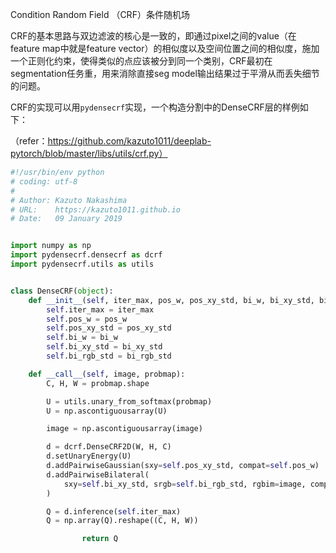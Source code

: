 Condition Random Field （CRF）条件随机场

CRF的基本思路与双边滤波的核心是一致的，即通过pixel之间的value（在feature map中就是feature vector）的相似度以及空间位置之间的相似度，施加一个正则化约束，使得类似的点应该被分到同一个类别，CRF最初在segmentation任务重，用来消除直接seg model输出结果过于平滑从而丢失细节的问题。

CRF的实现可以用```pydensecrf```实现，一个构造分割中的DenseCRF层的样例如下：

（refer：https://github.com/kazuto1011/deeplab-pytorch/blob/master/libs/utils/crf.py）

```python
#!/usr/bin/env python
# coding: utf-8
#
# Author: Kazuto Nakashima
# URL:    https://kazuto1011.github.io
# Date:   09 January 2019


import numpy as np
import pydensecrf.densecrf as dcrf
import pydensecrf.utils as utils


class DenseCRF(object):
    def __init__(self, iter_max, pos_w, pos_xy_std, bi_w, bi_xy_std, bi_rgb_std):
        self.iter_max = iter_max
        self.pos_w = pos_w
        self.pos_xy_std = pos_xy_std
        self.bi_w = bi_w
        self.bi_xy_std = bi_xy_std
        self.bi_rgb_std = bi_rgb_std

    def __call__(self, image, probmap):
        C, H, W = probmap.shape

        U = utils.unary_from_softmax(probmap)
        U = np.ascontiguousarray(U)

        image = np.ascontiguousarray(image)

        d = dcrf.DenseCRF2D(W, H, C)
        d.setUnaryEnergy(U)
        d.addPairwiseGaussian(sxy=self.pos_xy_std, compat=self.pos_w)
        d.addPairwiseBilateral(
            sxy=self.bi_xy_std, srgb=self.bi_rgb_std, rgbim=image, compat=self.bi_w
        )

        Q = d.inference(self.iter_max)
        Q = np.array(Q).reshape((C, H, W))

				return Q
```

